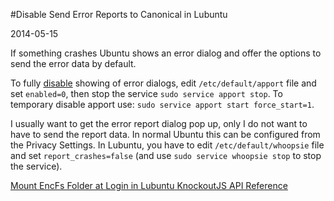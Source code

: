 #Disable Send Error Reports to Canonical in Lubuntu

2014-05-15

<!--- tags: linux -->

If something crashes Ubuntu shows an error dialog and offer the options to send the error data by default.

To fully [disable](http://linuxg.net/how-to-disable-the-apport-error-reporting-on-ubuntu-14-04-trusty-tahr/) showing of error dialogs, edit `/etc/default/apport` file and set `enabled=0`, then stop the service `sudo service apport stop`. To temporary disable apport use: `sudo service apport start force_start=1`.

I usually want to get the error report dialog pop up, only I do not want to have to send the report data. In normal Ubuntu this can be configured from the Privacy Settings. In Lubuntu, you have to edit `/etc/default/whoopsie` file and set `report_crashes=false` (and use `sudo service whoopsie stop` to stop the service).

<ins class='nfooter'><a id='fprev' href='#blog/2014/2014-05-19-Mount-EncFs-Folder-at-Login-in-Lubuntu.md'>Mount EncFs Folder at Login in Lubuntu</a> <a id='fnext' href='#blog/2014/2014-05-05-KnockoutJS-API-Reference.md'>KnockoutJS API Reference</a></ins>
